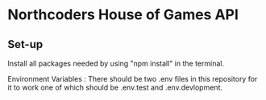# Northcoders House of Games API

## Set-up

Install all packages needed by using "npm install" in the terminal.

Environment Variables :
There should be two .env files in this repository for it to work one of which should be .env.test and .env.devlopment.
